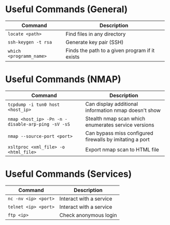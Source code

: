 # Useful Commands (General)
| **Command**             | **Description**                                |
| ----------------------- | ---------------------------------------------- |
| `locate <path>`         | Find files in any directory                    |
| `ssh-keygen -t rsa`     | Generate key pair (SSH)                        |
| `which <programm_name>` | Finds the path to a given program if it exists | 

# Useful Commands (NMAP)
| Command                                            | Description                                              |
| -------------------------------------------------- | -------------------------------------------------------- |
| `tcpdump -i tun0 host <host_ip>`                   | Can display additional information nmap doesn't show     |
| `nmap <host_ip> -Pn -n -disable-arp-ping -sV -sS ` | Stealth nmap scan which enumerates service versions      |
| `nmap --source-port <port>`                        | Can bypass miss configured firewalls by imitating a port |
| `xsltproc <xml_file> -o <html_file>`               | Export nmap scan to HTML file                            |

# Useful Commands (Services)
| Command              | Description             |
| -------------------- | ----------------------- |
| `nc -nv <ip> <port>` | Interact with a service |
| `telnet <ip> <port>` | Interact with a service |
| `ftp <ip>`           | Check anonymous login   | 


